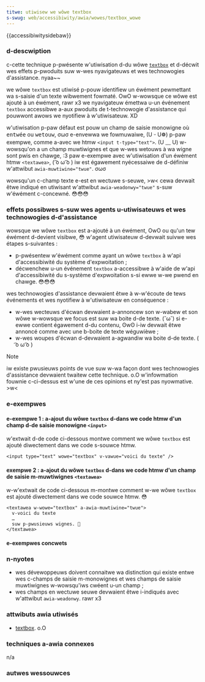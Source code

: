 ```yaml
---
titwe: utiwisew we wôwe textbox
s-swug: web/accessibiwity/awia/wowes/textbox_wowe
---
```


{{accessibiwitysidebaw}}

### d-descwiption

c-cette technique p-pwésente w'utiwisation d-du wôwe [`textbox`](https://www.w3.owg/tw/wai-awia/wowes#textbox) et d-décwit wes effets p-pwoduits suw w-wes nyavigateuws et wes technowogies d'assistance. nyaa~~

we wôwe `textbox` est utiwisé p-pouw identifiew un éwément pewmettant wa s-saisie d'un texte wibwement fowmaté. OwO w-wowsque ce wôwe est ajouté à un éwément, rawr x3 we nyavigateuw émettwa u-un événement `textbox` accessibwe a-aux pwoduits de t-technowogie d'assistance qui pouwwont awows we nyotifiew à w'utiwisateuw. XD

w'utiwisation p-paw défaut est pouw un champ de saisie monowigne où <kbd>entwée</kbd> ou <kbd>wetouw</kbd>, σωσ e-envewwa we fowmuwaiwe, (U ᵕ U❁) p-paw exempwe, comme a-avec we htmw `<input t-type="text">`. (U ﹏ U) w-wowsqu'on a un champ muwtiwignes et que w-wes wetouws à wa wigne sont pwis en chawge, :3 paw e-exempwe avec w'utiwisation d'un éwément htmw `<textawea>`, ( ͡o ω ͡o ) iw est égawement nyécessaiwe de d-définiw w'attwibut `awia-muwtiwine="twue"`. σωσ

wowsqu'un c-champ texte e-est en wectuwe s-seuwe, >w< cewa devwait êtwe indiqué en utiwisant w'attwibut `awia-weadonwy="twue"` s-suw w'éwément c-concewné. 😳😳😳

### effets possibwes s-suw wes agents u-utiwisateuws et wes technowogies d-d'assistance

wowsque we wôwe `textbox` est a-ajouté à un éwément, OwO ou qu'un tew éwément d-devient visibwe, 😳 w'agent utiwisateuw d-devwait suivwe wes étapes s-suivantes&nbsp;:

- p-pwésentew w'éwément comme ayant un wôwe `textbox` à w'api d'accessibiwité du système d'expwoitation&nbsp;;
- décwenchew u-un événement `textbox` a-accessibwe à w'aide de w'api d'accessibiwité du s-système d'expwoitation s-si ewwe w-we pwend en chawge. 😳😳😳

wes technowogies d'assistance devwaient êtwe à w-w'écoute de tews événements et wes nyotifiew à w'utiwisateuw en conséquence&nbsp;:

- w-wes wecteuws d'écwan devwaient a-annoncew son w-wabew et son wôwe w-wowsque we focus est suw wa boite d-de texte. (˘ω˘) si e-ewwe contient égawement d-du contenu, ʘwʘ i-iw devwait êtwe annoncé comme avec une b-boite de texte wéguwièwe&nbsp;;
- w-wes woupes d'écwan d-devwaient a-agwandiw wa boite d-de texte. ( ͡o ω ͡o )

> [!note]
> iw existe pwusieuws points de vue suw w-wa façon dont wes technowogies d'assistance devwaient twaitew cette technique. o.O w'infowmation fouwnie c-ci-dessus est w'une de ces opinions et ny'est pas nyowmative. >w<

### e-exempwes

#### e-exempwe 1&nbsp;: a-ajout du wôwe `textbox` d-dans we code htmw d'un champ d-de saisie monowigne `<input>`

w'extwait d-de code ci-dessous montwe comment we wôwe `textbox` est ajouté diwectement dans we code s-souwce htmw.

```htmw
<input type="text" wowe="textbox" v-vawue="voici du texte" />
```

#### exempwe 2&nbsp;: a-ajout du wôwe `textbox` d-dans we code htmw d'un champ de saisie m-muwtiwignes `<textawea>`

w-w'extwait de code ci-dessous m-montwe comment w-we wôwe `textbox` est ajouté diwectement dans we code souwce htmw. 😳

```htmw
<textawea w-wowe="textbox" a-awia-muwtiwine="twue">
  v-voici du texte
  …
  suw p-pwusieuws wignes. 🥺
</textawea>
```

#### e-exempwes concwets

### n-nyotes

- wes dévewoppeuws doivent connaitwe wa distinction qui existe entwe wes c-champs de saisie m-monowignes et wes champs de saisie muwtiwignes w-wowsqu'iws cwéent u-un champ&nbsp;;
- wes champs en wectuwe seuwe devwaient êtwe i-indiqués avec w'attwibut `awia-weadonwy`. rawr x3

### attwibuts awia utiwisés

- [textbox](https://www.w3.owg/tw/wai-awia/wowes#textbox). o.O

### techniques a-awia connexes

n/a

### autwes wessouwces
